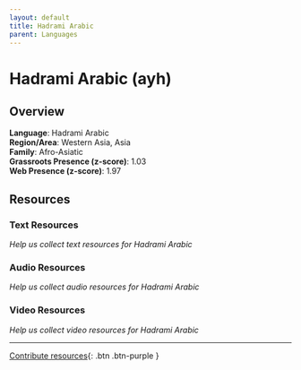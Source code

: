 ```yaml
---
layout: default
title: Hadrami Arabic
parent: Languages
---
```


# Hadrami Arabic (ayh)

## Overview

**Language**: Hadrami Arabic  
**Region/Area**: Western Asia, Asia  
**Family**: Afro-Asiatic  
**Grassroots Presence (z-score)**: 1.03  
**Web Presence (z-score)**: 1.97  

## Resources

### Text Resources
*Help us collect text resources for Hadrami Arabic*

### Audio Resources
*Help us collect audio resources for Hadrami Arabic*

### Video Resources
*Help us collect video resources for Hadrami Arabic*

---

[Contribute resources](https://forms.office.com/e/1SfLJx3u1r){: .btn .btn-purple }
